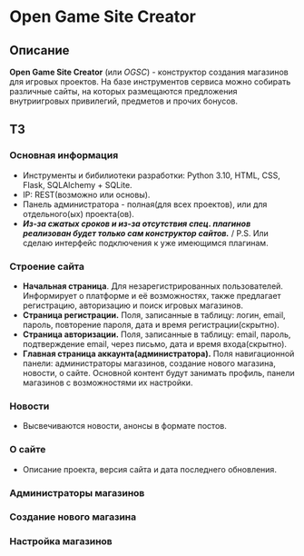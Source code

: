 # Open Game Site Creator

## Описание
**Open Game Site Creator** (или *OGSC*) - конструктор создания магазинов для игровых проектов. На базе инструментов сервиса можно собирать различные сайты, на которых размещаются предложения внутриигровых привилегий, предметов и прочих бонусов.

## ТЗ
### Основная информация
 - Инструменты и бибилиотеки разработки: Python 3.10, HTML, CSS, Flask, SQLAlchemy + SQLite.
 - IP: REST(возможно или основы).
 - Панель администратора - полная(для всех проектов), или для отдельного(ых) проекта(ов).
 - ___Из-за сжатых сроков и из-за отсутствия спец. плагинов реализован будет только сам конструктор сайтов.___ / P.S. Или сделаю интерфейс подключения к уже имеющимся плагинам.

### Строение сайта
 - **Начальная страница**. Для незарегистрированных пользователей. Информирует о платформе и её возможностях, также предлагает регистрацию, авторизацию и поиск игровых магазинов.
 - **Страница регистрации.** Поля, записанные в таблицу: логин, email, пароль, повторение пароля, дата и время регистрации(скрытно).
 - **Страница авторизации.** Поля, записанные в таблицу: email, пароль, подтверждение email, через письмо, дата и время входа(скрытно).
 - **Главная страница аккаунта(администратора).** Поля навигационной панели: администраторы магазинов, создание нового магазина, новости, о сайте. Основной контент будут занимать профиль, панели магазинов с возможностями их настройки.

### Новости
 - Высвечиваются новости, анонсы в формате постов.

### О сайте
 - Описание проекта, версия сайта и дата последнего обновления.

### Администраторы магазинов

### Создание нового магазина

### Настройка магазинов